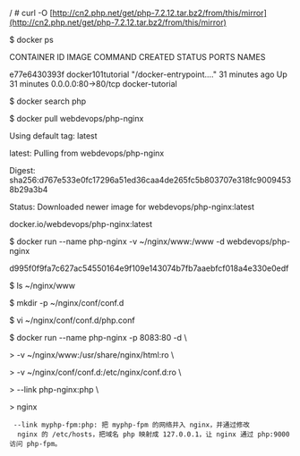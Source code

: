 / \# curl -O [http://cn2.php.net/get/php-7.2.12.tar.bz2/from/this/mirror](http://cn2.php.net/get/php-7.2.12.tar.bz2/from/this/mirror)

$ docker ps

CONTAINER ID        IMAGE               COMMAND                  CREATED             STATUS              PORTS                NAMES

e77e6430393f        docker101tutorial   "/docker-entrypoint.…"   31 minutes ago      Up 31 minutes       0.0.0.0:80-&gt;80/tcp   docker-tutorial

$ docker search php

$ docker pull webdevops/php-nginx

Using default tag: latest

latest: Pulling from webdevops/php-nginx

Digest: sha256:d767e533e0fc17296a51ed36caa4de265fc5b803707e318fc90094538b29a3b4

Status: Downloaded newer image for webdevops/php-nginx:latest

docker.io/webdevops/php-nginx:latest

$  docker run --name php-nginx -v ~/nginx/www:/www  -d webdevops/php-nginx

d995f0f9fa7c627ac54550164e9f109e143074b7fb7aaebfcf018a4e330e0edf

$ ls ~/nginx/www

$  mkdir -p  ~/nginx/conf/conf.d

$ vi ~/nginx/conf/conf.d/php.conf

$ docker run --name  php-nginx -p 8083:80 -d \

&gt;  -v ~/nginx/www:/usr/share/nginx/html:ro \

&gt;  -v ~/nginx/conf/conf.d:/etc/nginx/conf.d:ro \

&gt;  --link php-nginx:php \

&gt; nginx

```
 --link myphp-fpm:php: 把 myphp-fpm 的网络并入 nginx，并通过修改
  nginx 的 /etc/hosts，把域名 php 映射成 127.0.0.1，让 nginx 通过 php:9000 访问 php-fpm。
```



